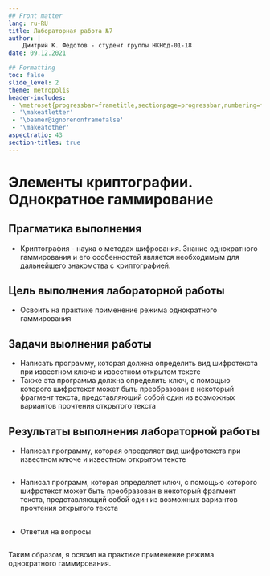 ```yaml
---
## Front matter
lang: ru-RU
title: Лабораторная работа №7
author: |
	Дмитрий К. Федотов - студент группы НКНбд-01-18
date: 09.12.2021

## Formatting
toc: false
slide_level: 2
theme: metropolis
header-includes: 
 - \metroset{progressbar=frametitle,sectionpage=progressbar,numbering=fraction}
 - '\makeatletter'
 - '\beamer@ignorenonframefalse'
 - '\makeatother'
aspectratio: 43
section-titles: true
---
```


# Элементы криптографии. Однократное гаммирование

## Прагматика выполнения

- Криптография - наука о методах шифрования. Знание однократного гаммирования и его особенностей является необходимым для дальнейшего знакомства с криптографией. 

## Цель выполнения лабораторной работы

- Освоить на практике применение режима однократного гаммирования

## Задачи выолнения работы

- Написать программу, которая должна определить вид шифротекста при известном ключе и известном открытом тексте
- Также эта программа должна определить ключ, с помощью которого шифротекст может быть преобразован в некоторый фрагмент текста, представляющий собой один из возможных вариантов прочтения открытого текста

## Результаты выполнения лабораторной работы

- Написал программу, которая определяет вид шифротекста при известном ключе и известном открытом тексте 

##

- Написал программ, которая определяет ключ, с помощью которого шифротекст может быть преобразован в некоторый фрагмент текста, представляющий собой один из возможных вариантов прочтения открытого текста

##

- Ответил на вопросы

## 

Таким образом, я освоил на практике применение режима однократного гаммирования.